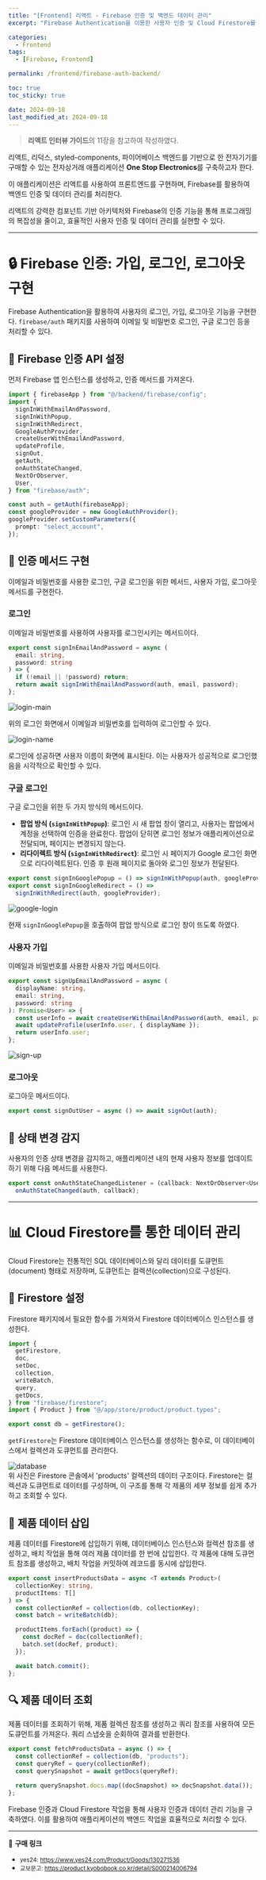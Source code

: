 ```yaml
---
title: "[Frontend] 리액트 - Firebase 인증 및 백엔드 데이터 관리"
excerpt: "Firebase Authentication을 이용한 사용자 인증 및 Cloud Firestore를 사용한 데이터 관리 방법"

categories:
  - Frontend
tags:
  - [Firebase, Frontend]

permalink: /frontend/firebase-auth-backend/

toc: true
toc_sticky: true

date: 2024-09-18
last_modified_at: 2024-09-18
---
```


> **리액트 인터뷰 가이드**의 11장을 참고하여 작성하였다.

리액트, 리덕스, styled-components, 파이어베이스 백엔드를 기반으로 한 전자기기를 구매할 수 있는 전자상거래 애플리케이션 **One Stop Electronics**를 구축하고자 한다.

이 애플리케이션은 리액트를 사용하여 프론트엔드를 구현하며, Firebase를 활용하여 백엔드 인증 및 데이터 관리를 처리한다.

리액트의 강력한 컴포넌트 기반 아키텍처와 Firebase의 인증 기능을 통해 프로그래밍의 복잡성을 줄이고, 효율적인 사용자 인증 및 데이터 관리를 실현할 수 있다.

---

# 🔒 Firebase 인증: 가입, 로그인, 로그아웃 구현

Firebase Authentication을 활용하여 사용자의 로그인, 가입, 로그아웃 기능을 구현한다. `firebase/auth` 패키지를 사용하여 이메일 및 비밀번호 로그인, 구글 로그인 등을 처리할 수 있다.

## 🔑 Firebase 인증 API 설정

먼저 Firebase 앱 인스턴스를 생성하고, 인증 메서드를 가져온다.

```ts
import { firebaseApp } from "@/backend/firebase/config";
import {
  signInWithEmailAndPassword,
  signInWithPopup,
  signInWithRedirect,
  GoogleAuthProvider,
  createUserWithEmailAndPassword,
  updateProfile,
  signOut,
  getAuth,
  onAuthStateChanged,
  NextOrObserver,
  User,
} from "firebase/auth";

const auth = getAuth(firebaseApp);
const googleProvider = new GoogleAuthProvider();
googleProvider.setCustomParameters({
  prompt: "select_account",
});
```

## 🔄 인증 메서드 구현

이메일과 비밀번호를 사용한 로그인, 구글 로그인을 위한 메서드, 사용자 가입, 로그아웃 메서드를 구현한다.

<h3>로그인</h3>

이메일과 비밀번호를 사용하여 사용자를 로그인시키는 메서드이다.

```ts
export const signInEmailAndPassword = async (
  email: string,
  password: string
) => {
  if (!email || !password) return;
  return await signInWithEmailAndPassword(auth, email, password);
};
```

![login-main](/assets/images/posts_img/frontend/login-main.png)

위의 로그인 화면에서 이메일과 비밀번호를 입력하여 로그인할 수 있다.

![login-name](/assets/images/posts_img/frontend/login-name.png)

로그인에 성공하면 사용자 이름이 화면에 표시된다. 이는 사용자가 성공적으로 로그인했음을 시각적으로 확인할 수 있다.

<h3>구글 로그인</h3>

구글 로그인을 위한 두 가지 방식의 메서드이다.

- **팝업 방식 (`signInWithPopup`)**: 로그인 시 새 팝업 창이 열리고, 사용자는 팝업에서 계정을 선택하여 인증을 완료한다. 팝업이 닫히면 로그인 정보가 애플리케이션으로 전달되며, 페이지는 변경되지 않는다.
- **리다이렉트 방식 (`signInWithRedirect`)**: 로그인 시 페이지가 Google 로그인 화면으로 리다이렉트된다. 인증 후 원래 페이지로 돌아와 로그인 정보가 전달된다.

```ts
export const signInGooglePopup = () => signInWithPopup(auth, googleProvider);
export const signInGoogleRedirect = () =>
  signInWithRedirect(auth, googleProvider);
```

![google-login](/assets/images/posts_img/frontend/google-login.png)

현재 `signInGooglePopup`을 호출하여 팝업 방식으로 로그인 창이 뜨도록 하였다.

<h3>사용자 가입</h3>

이메일과 비밀번호를 사용한 사용자 가입 메서드이다.

```ts
export const signUpEmailAndPassword = async (
  displayName: string,
  email: string,
  password: string
): Promise<User> => {
  const userInfo = await createUserWithEmailAndPassword(auth, email, password);
  await updateProfile(userInfo.user, { displayName });
  return userInfo.user;
};
```

![sign-up](/assets/images/posts_img/frontend/sign-up.png)

<h3>로그아웃</h3>

로그아웃 메서드이다.

```ts
export const signOutUser = async () => await signOut(auth);
```

## 🔔 상태 변경 감지

사용자의 인증 상태 변경을 감지하고, 애플리케이션 내의 현재 사용자 정보를 업데이트하기 위해 다음 메서드를 사용한다.

```ts
export const onAuthStateChangedListener = (callback: NextOrObserver<User>) =>
  onAuthStateChanged(auth, callback);
```

---

# 📊 Cloud Firestore를 통한 데이터 관리

Cloud Firestore는 전통적인 SQL 데이터베이스와 달리 데이터를 도큐먼트(document) 형태로 저장하며, 도큐먼트는 컬렉션(collection)으로 구성된다.

## 📂 Firestore 설정

Firestore 패키지에서 필요한 함수를 가져와서 Firestore 데이터베이스 인스턴스를 생성한다.

```ts
import {
  getFirestore,
  doc,
  setDoc,
  collection,
  writeBatch,
  query,
  getDocs,
} from "firebase/firestore";
import { Product } from "@/app/store/product/product.types";

export const db = getFirestore();
```

`getFirestore`는 Firestore 데이터베이스 인스턴스를 생성하는 함수로, 이 데이터베이스에서 컬렉션과 도큐먼트를 관리한다.

![database](/assets/images/posts_img/frontend/database.png)  
위 사진은 Firestore 콘솔에서 'products' 컬렉션의 데이터 구조이다. Firestore는 컬렉션과 도큐먼트로 데이터를 구성하며, 이 구조를 통해 각 제품의 세부 정보를 쉽게 추가하고 조회할 수 있다.

## 📝 제품 데이터 삽입

제품 데이터를 Firestore에 삽입하기 위해, 데이터베이스 인스턴스와 컬렉션 참조를 생성하고, 배치 작업을 통해 여러 제품 데이터를 한 번에 삽입한다. 각 제품에 대해 도큐먼트 참조를 생성하고, 배치 작업을 커밋하여 레코드를 동시에 삽입한다.

```ts
export const insertProductsData = async <T extends Product>(
  collectionKey: string,
  productItems: T[]
) => {
  const collectionRef = collection(db, collectionKey);
  const batch = writeBatch(db);

  productItems.forEach((product) => {
    const docRef = doc(collectionRef);
    batch.set(docRef, product);
  });

  await batch.commit();
};
```

## 🔍 제품 데이터 조회

제품 데이터를 조회하기 위해, 제품 컬렉션 참조를 생성하고 쿼리 참조를 사용하여 모든 도큐먼트를 가져온다. 쿼리 스냅숏을 순회하여 결과를 반환한다.

```ts
export const fetchProductsData = async () => {
  const collectionRef = collection(db, "products");
  const queryRef = query(collectionRef);
  const querySnapshot = await getDocs(queryRef);

  return querySnapshot.docs.map((docSnapshot) => docSnapshot.data());
};
```

Firebase 인증과 Cloud Firestore 작업을 통해 사용자 인증과 데이터 관리 기능을 구축하였다.
이를 활용하여 애플리케이션의 백엔드 작업을 효율적으로 처리할 수 있다.

---

🔗 **구매 링크**

- <small>yes24: <a href="https://www.yes24.com/Product/Goods/130271536">https://www.yes24.com/Product/Goods/130271536</a></small>
- <small>교보문고: <a href="https://product.kyobobook.co.kr/detail/S000214006794">https://product.kyobobook.co.kr/detail/S000214006794</a></small>
